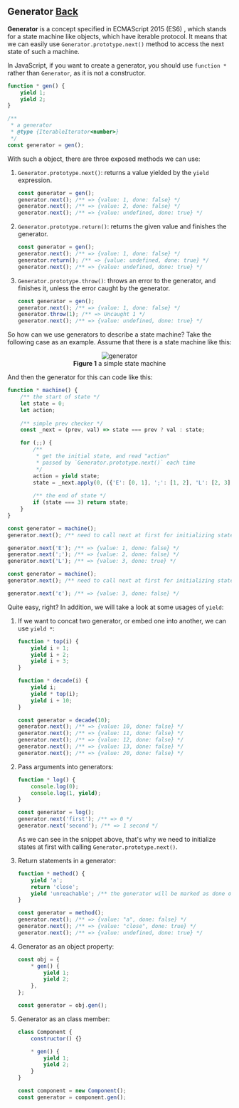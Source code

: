 ## Generator [Back](../JavaScript.md)

**Generator** is a concept specified in ECMAScript 2015 (ES6) , which stands for a state machine like objects, which have iterable protocol. It means that we can easily use `Generator.prototype.next()` method to access the next state of such a machine.

In JavaScript, if you want to create a generator, you should use `function *` rather than `Generator`, as it is not a constructor.

```js
function * gen() {
	yield 1;
	yield 2;
}

/**
 * a generator
 * @type {IterableIterator<number>}
 */
const generator = gen();
```

With such a object, there are three exposed methods we can use:

1. `Generator.prototype.next()`: returns a value yielded by the `yield` expression.
    ```js
    const generator = gen();
    generator.next(); /** => {value: 1, done: false} */
    generator.next(); /** => {value: 2, done: false} */
    generator.next(); /** => {value: undefined, done: true} */
    ```

2. `Generator.prototype.return()`: returns the given value and finishes the generator.
    ```js
    const generator = gen();
    generator.next(); /** => {value: 1, done: false} */
    generator.return(); /** => {value: undefined, done: true} */
    generator.next(); /** => {value: undefined, done: true} */
    ```

3. `Generator.prototype.throw()`: throws an error to the generator, and finishes it, unless the error caught by the generator.
    ```js
    const generator = gen();
    generator.next(); /** => {value: 1, done: false} */
    generator.throw(1); /** => Uncaught 1 */
    generator.next(); /** => {value: undefined, done: true} */
    ```

So how can we use generators to describe a state machine? Take the following case as an example. Assume that there is a state machine like this:

<p>
<figure align="center">
    <img src="./state.png" alt="generator" />
    <figcaption><strong>Figure 1</strong> a simple state machine</figcaption>
</figure>
</p>

And then the generator for this can code like this:

```js
function * machine() {
	/** the start of state */
	let state = 0;
	let action;
	
	/** simple prev checker */
	const _next = (prev, val) => state === prev ? val : state;

	for (;;) {
		/**
		 * get the initial state, and read "action"
		 * passed by `Generator.prototype.next()` each time
		 */
		action = yield state;
		state = _next.apply(0, ({'E': [0, 1], ';': [1, 2], 'L': [2, 3], 'ε': [0, 3]})[action]);
		
		/** the end of state */
		if (state === 3) return state;
	}
}
```

```js
const generator = machine();
generator.next(); /** need to call next at first for initializing states */

generator.next('E'); /** => {value: 1, done: false} */
generator.next(';'); /** => {value: 2, done: false} */
generator.next('L'); /** => {value: 3, done: true} */
```

```js
const generator = machine();
generator.next(); /** need to call next at first for initializing states */

generator.next('ε'); /** => {value: 3, done: false} */
```

Quite easy, right? In addition, we will take a look at some usages of `yield`:

1. If we want to concat two generator, or embed one into another, we can use `yield *`:
    ```js
    function * top(i) {
	    yield i + 1;
	    yield i + 2;
	    yield i + 3;
    }
    
    function * decade(i) {
	    yield i;
	    yield * top(i);
	    yield i + 10;
    }
    
    const generator = decade(10);
    generator.next(); /** => {value: 10, done: false} */
    generator.next(); /** => {value: 11, done: false} */
    generator.next(); /** => {value: 12, done: false} */
    generator.next(); /** => {value: 13, done: false} */
    generator.next(); /** => {value: 20, done: false} */
    ```

2. Pass arguments into generators:
    ```js
    function * log() {
        console.log(0);	
        console.log(1, yield);	
    }
    
    const generator = log();
    generator.next('first'); /** => 0 */
    generator.next('second'); /** => 1 second */
    ```

    As we can see in the snippet above, that's why we need to initialize states at first with calling `Generator.prototype.next()`.

3. Return statements in a generator:
    ```js
    function * method() {
	    yield 'a';
	    return 'close';
	    yield 'unreachable'; /** the generator will be marked as done once it returns */
    }
    
    const generator = method();
    generator.next(); /** => {value: "a", done: false} */
    generator.next(); /** => {value: "close", done: true} */
    generator.next(); /** => {value: undefined, done: true} */
    ```

4. Generator as an object property:
    ```js
    const obj = {
	    * gen() {
	    	yield 1;
	    	yield 2;
	    },
    };

    const generator = obj.gen();
    ```

5. Generator as an class member:
    ```js
    class Component {
	    constructor() {}

	    * gen() {
	    	yield 1;
	    	yield 2;
	    }
    }
    
    const component = new Component();
    const generator = component.gen();
    ```

